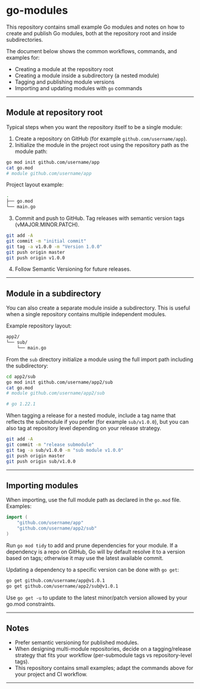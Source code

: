 # go-modules

This repository contains small example Go modules and notes on how to create and publish Go modules, both at the repository root and inside subdirectories.

The document below shows the common workflows, commands, and examples for:

- Creating a module at the repository root
- Creating a module inside a subdirectory (a nested module)
- Tagging and publishing module versions
- Importing and updating modules with `go` commands

---

## Module at repository root

Typical steps when you want the repository itself to be a single module:

1. Create a repository on GitHub (for example `github.com/username/app`).
2. Initialize the module in the project root using the repository path as the module path:

```bash
go mod init github.com/username/app
cat go.mod
# module github.com/username/app
```

Project layout example:

```bash
.
├── go.mod
└── main.go
```

3. Commit and push to GitHub. Tag releases with semantic version tags (vMAJOR.MINOR.PATCH).

```bash
git add -A
git commit -m "initial commit"
git tag -a v1.0.0 -m "Version 1.0.0"
git push origin master
git push origin v1.0.0
```

4. Follow Semantic Versioning for future releases.

---

## Module in a subdirectory

You can also create a separate module inside a subdirectory. This is useful when a single repository contains multiple independent modules.

Example repository layout:

```bash
app2/
└── sub/
    └── main.go
```

From the `sub` directory initialize a module using the full import path including the subdirectory:

```bash
cd app2/sub
go mod init github.com/username/app2/sub
cat go.mod
# module github.com/username/app2/sub

# go 1.22.1
```

When tagging a release for a nested module, include a tag name that reflects the submodule if you prefer (for example `sub/v1.0.0`), but you can also tag at repository level depending on your release strategy.

```bash
git add -A
git commit -m "release submodule"
git tag -a sub/v1.0.0 -m "sub module v1.0.0"
git push origin master
git push origin sub/v1.0.0
```

---

## Importing modules

When importing, use the full module path as declared in the `go.mod` file. Examples:

```go
import (
    "github.com/username/app"
    "github.com/username/app2/sub"
)
```

Run `go mod tidy` to add and prune dependencies for your module. If a dependency is a repo on GitHub, Go will by default resolve it to a version based on tags; otherwise it may use the latest available commit.

Updating a dependency to a specific version can be done with `go get`:

```bash
go get github.com/username/app@v1.0.1
go get github.com/username/app2/sub@v1.0.1
```

Use `go get -u` to update to the latest minor/patch version allowed by your go.mod constraints.

---

## Notes

- Prefer semantic versioning for published modules.
- When designing multi-module repositories, decide on a tagging/release strategy that fits your workflow (per-submodule tags vs repository-level tags).
- This repository contains small examples; adapt the commands above for your project and CI workflow.

---
